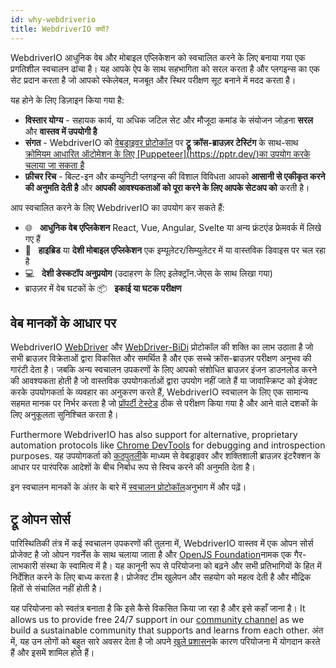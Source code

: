```yaml
---
id: why-webdriverio
title: WebdriverIO क्यों?
---
```


WebdriverIO आधुनिक वेब और मोबाइल एप्लिकेशन को स्वचालित करने के लिए बनाया गया एक प्रगतिशील स्वचालन ढांचा है। यह आपके ऐप के साथ सहभागिता को सरल करता है और प्लगइन्स का एक सेट प्रदान करता है जो आपको स्केलेबल, मजबूत और स्थिर परीक्षण सूट बनाने में मदद करता है।

यह होने के लिए डिज़ाइन किया गया है:

- __विस्तार योग्य__ - सहायक कार्य, या अधिक जटिल सेट और मौजूदा कमांड के संयोजन जोड़ना __सरल__ और __वास्तव में उपयोगी है__
- __संगत__ - WebdriverIO को [वेबड्राइवर प्रोटोकॉल](https://w3c.github.io/webdriver/) पर __ट्रू क्रॉस-ब्राउज़र टेस्टिंग__ के साथ-साथ [क्रोमियम आधारित ऑटोमेशन के लिए \[Puppeteer\](https://pptr.dev/)का उपयोग करके चलाया जा सकता है](https://chromedevtools.github.io/devtools-protocol/)
- __फ़ीचर रिच__ - बिल्ट-इन और कम्युनिटी प्लगइन्स की विशाल विविधता आपको __आसानी से एकीकृत करने की अनुमति देती है__ और __आपकी आवश्यकताओं को पूरा करने के लिए आपके सेटअप को__ करती है।

आप स्वचालित करने के लिए WebdriverIO का उपयोग कर सकते हैं:

- 🌐 <span>&nbsp;</span> __आधुनिक वेब एप्लिकेशन__ React, Vue, Angular, Svelte या अन्य फ्रंटएंड फ्रेमवर्क में लिखे गए हैं
- 📱 <span>&nbsp;</span> __हाइब्रिड__ या __देशी मोबाइल एप्लिकेशन__ एक इम्यूलेटर/सिम्युलेटर में या वास्तविक डिवाइस पर चल रहा है
- 💻 <span>&nbsp;</span> __देशी डेस्कटॉप अनुप्रयोग__ (उदाहरण के लिए इलेक्ट्रॉन.जेएस के साथ लिखा गया)
- ब्राउज़र में वेब घटकों के 📦 <span>&nbsp;</span> __इकाई या घटक परीक्षण__

## वेब मानकों के आधार पर

WebdriverIO [WebDriver](https://w3c.github.io/webdriver/) और [WebDriver-BiDi](https://github.com/w3c/webdriver-bidi) प्रोटोकॉल की शक्ति का लाभ उठाता है जो सभी ब्राउज़र विक्रेताओं द्वारा विकसित और समर्थित है और एक सच्चे क्रॉस-ब्राउज़र परीक्षण अनुभव की गारंटी देता है। जबकि अन्य स्वचालन उपकरणों के लिए आपको संशोधित ब्राउज़र इंजन डाउनलोड करने की आवश्यकता होती है जो वास्तविक उपयोगकर्ताओं द्वारा उपयोग नहीं जाते हैं या जावास्क्रिप्ट को इंजेक्ट करके उपयोगकर्ता के व्यवहार का अनुकरण करते हैं, WebdriverIO स्वचालन के लिए एक सामान्य सहमत मानक पर निर्भर करता है जो [प्रॉपर्टी टेस्टेड](https://wpt.fyi/results/webdriver/tests?label=experimental&label=master&aligned) ठीक से परीक्षण किया गया है और आने वाले दशकों के लिए अनुकूलता सुनिश्चित करता है।

Furthermore WebdriverIO has also support for alternative, proprietary automation protocols like [Chrome DevTools](https://chromedevtools.github.io/devtools-protocol/) for debugging and introspection purposes. यह उपयोगकर्ता को [कठपुतली](https://pptr.dev/)के माध्यम से वेबड्राइवर और शक्तिशाली ब्राउज़र इंटरैक्शन के आधार पर पारंपरिक आदेशों के बीच निर्बाध रूप से स्विच करने की अनुमति देता है।

इन स्वचालन मानकों के अंतर के बारे में [स्वचालन प्रोटोकॉल](automationProtocols)अनुभाग में और पढ़ें।

## ट्रू ओपन सोर्स

पारिस्थितिकी तंत्र में कई स्वचालन उपकरणों की तुलना में, WebdriverIO वास्तव में एक ओपन सोर्स प्रोजेक्ट है जो ओपन गवर्नेंस के साथ चलाया जाता है और [OpenJS Foundation](https://openjsf.org/)नामक एक गैर-लाभकारी संस्था के स्वामित्व में है। यह कानूनी रूप से परियोजना को बढ़ने और सभी प्रतिभागियों के हित में निर्देशित करने के लिए बाध्य करता है। प्रोजेक्ट टीम खुलेपन और सहयोग को महत्व देती है और मौद्रिक हितों से संचालित नहीं होती है।

यह परियोजना को स्वतंत्र बनाता है कि इसे कैसे विकसित किया जा रहा है और इसे कहाँ जाना है। It allows us to provide free 24/7 support in our [community channel](https://discord.webdriver.io) as we build a sustainable community that supports and learns from each other. अंत में, यह उन लोगों को बहुत सारे अवसर देता है जो अपने [खुले प्रशासन](https://github.com/webdriverio/webdriverio/blob/main/GOVERNANCE.md)के कारण परियोजना में योगदान करते हैं और इसमें शामिल होते हैं।
